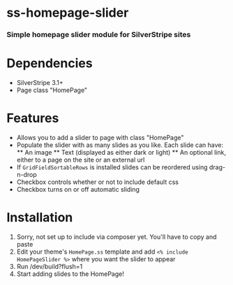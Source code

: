 # ss-homepage-slider
### Simple homepage slider module for SilverStripe sites


# Dependencies

* SilverStripe 3.1+
* Page class "HomePage"


# Features

* Allows you to add a slider to page with class "HomePage"
* Populate the slider with as many slides as you like. Each slide can have:
** An image
** Text (displayed as either dark or light)
** An optional link, either to a page on the site or an external url
* If `GridFieldSortableRows` is installed slides can be reordered using drag-n-drop
* Checkbox controls whether or not to include default css
* Checkbox turns on or off automatic sliding


# Installation

1. Sorry, not set up to include via composer yet. You'll have to copy and paste
2. Edit your theme's `HomePage.ss` template and add `<% include HomePageSlider %>` where you want the slider to appear
3. Run /dev/build?flush=1
4. Start adding slides to the HomePage!
